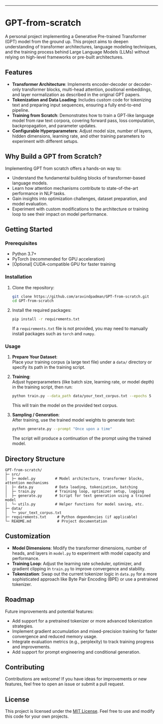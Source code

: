 ---

# GPT-from-scratch

A personal project implementing a Generative Pre-trained Transformer (GPT) model from the ground up. This project aims to deepen understanding of transformer architectures, language modeling techniques, and the training process behind Large Language Models (LLMs) without relying on high-level frameworks or pre-built architectures.

## Features

- **Transformer Architecture**: Implements encoder-decoder or decoder-only transformer blocks, multi-head attention, positional embeddings, and layer normalization as described in the original GPT papers.
- **Tokenization and Data Loading**: Includes custom code for tokenizing text and preparing input sequences, ensuring a fully end-to-end pipeline.
- **Training from Scratch**: Demonstrates how to train a GPT-like language model from raw text corpora, covering forward pass, loss computation, backpropagation, and parameter updates.
- **Configurable Hyperparameters**: Adjust model size, number of layers, hidden dimensions, learning rate, and other training parameters to experiment with different setups.

## Why Build a GPT from Scratch?

Implementing GPT from scratch offers a hands-on way to:

- Understand the fundamental building blocks of transformer-based language models.
- Learn how attention mechanisms contribute to state-of-the-art performance in NLP tasks.
- Gain insights into optimization challenges, dataset preparation, and model evaluation.
- Experiment with custom modifications to the architecture or training loop to see their impact on model performance.

## Getting Started

### Prerequisites

- Python 3.7+
- PyTorch (recommended for GPU acceleration)
- [Optional] CUDA-compatible GPU for faster training

### Installation

1. Clone the repository:
   ```bash
   git clone https://github.com/aravindpadman/GPT-from-scratch.git
   cd GPT-from-scratch
   ```
   
2. Install the required packages:
   ```bash
   pip install -r requirements.txt
   ```
   
   If a `requirements.txt` file is not provided, you may need to manually install packages such as `torch` and `numpy`.

### Usage

1. **Prepare Your Dataset**:  
   Place your training corpus (a large text file) under a `data/` directory or specify its path in the training script.
   
2. **Training**:  
   Adjust hyperparameters (like batch size, learning rate, or model depth) in the training script, then run:
   ```bash
   python train.py --data_path data/your_text_corpus.txt --epochs 5
   ```
   This will train the model on the provided text corpus.

3. **Sampling / Generation**:  
   After training, use the trained model weights to generate text:
   ```bash
   python generate.py --prompt "Once upon a time"
   ```
   The script will produce a continuation of the prompt using the trained model.

## Directory Structure

```
GPT-from-scratch/
├─ src/
│  ├─ model.py         # Model architecture, transformer blocks, attention mechanisms
│  ├─ data.py          # Data loading, tokenization, batching
│  ├─ train.py         # Training loop, optimizer setup, logging
│  ├─ generate.py      # Script for text generation using a trained model
│  └─ utils.py         # Helper functions for model saving, etc.
├─ data/
│  └─ your_text_corpus.txt
├─ requirements.txt     # Python dependencies (if applicable)
└─ README.md            # Project documentation
```

## Customization

- **Model Dimensions**: Modify the transformer dimensions, number of heads, and layers in `model.py` to experiment with model capacity and performance.
- **Training Loop**: Adjust the learning rate scheduler, optimizer, and gradient clipping in `train.py` to improve convergence and stability.
- **Tokenization**: Swap out the current tokenizer logic in `data.py` for a more sophisticated approach like Byte Pair Encoding (BPE) or use a pretrained tokenizer.

## Roadmap

Future improvements and potential features:

- Add support for a pretrained tokenizer or more advanced tokenization strategies.
- Implement gradient accumulation and mixed-precision training for faster convergence and reduced memory usage.
- Integrate evaluation metrics (e.g., perplexity) to track training progress and improvements.
- Add support for prompt engineering and conditional generation.

## Contributing

Contributions are welcome! If you have ideas for improvements or new features, feel free to open an issue or submit a pull request.

## License

This project is licensed under the [MIT License](LICENSE). Feel free to use and modify this code for your own projects.
